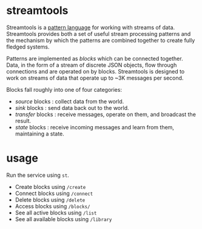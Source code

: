 streamtools
===========

Streamtools is a [pattern language](http://en.wikipedia.org/wiki/Pattern_language) 
for working with streams of data. Streamtools provides both a set of
useful stream processing patterns and the mechanism by which the patterns are 
combined together to create fully fledged systems. 

Patterns are implemented as *blocks* which can be connected together. Data, in
the form of a stream of discrete JSON objects, flow through connections and are operated on by
blocks. Streamtools is designed to work on streams of data that operate up to
~3K messages per second.

Blocks fall roughly into one of four categories:
* *source* blocks : collect data from the world.
* *sink* blocks : send data back out to the world.
* *transfer* blocks : receive messages, operate on them, and
  broadcast the result. 
* *state* blocks : receive incoming messages and learn from them,
  maintaining a state.

usage
=====

Run the service using `st`.

* Create blocks using `/create`
* Connect blocks using `/connect`
* Delete blocks using `/delete`
* Access blocks using `/blocks/`
* See all active blocks using `/list`
* See all available blocks using `/library`
